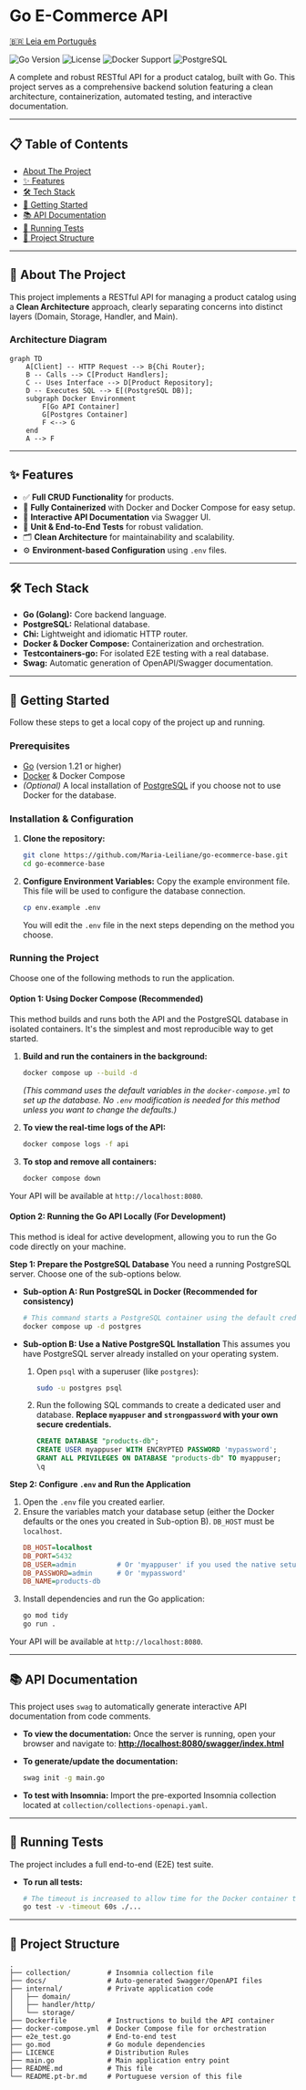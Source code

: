 # Go E-Commerce API

[🇧🇷 Leia em Português](README.pt-br.md)

![Go Version](https://img.shields.io/badge/Go-1.21%2B-blue.svg)
![License](https://img.shields.io/badge/License-MIT-green.svg)
![Docker Support](https://img.shields.io/badge/Docker-Supported-blue.svg?logo=docker)
![PostgreSQL](https://img.shields.io/badge/Database-PostgreSQL-blue.svg?logo=postgresql)

A complete and robust RESTful API for a product catalog, built with Go. This project serves as a comprehensive backend solution featuring a clean architecture, containerization, automated testing, and interactive documentation.

---

## 📋 Table of Contents

- [About The Project](#-about-the-project)
- [✨ Features](#-features)
- [🛠️ Tech Stack](#-tech-stack)
- [🚀 Getting Started](#-getting-started)
- [📚 API Documentation](#-api-documentation)
- [🧪 Running Tests](#-running-tests)
- [📁 Project Structure](#-project-structure)

---

## 📖 About The Project

This project implements a RESTful API for managing a product catalog using a **Clean Architecture** approach, clearly separating concerns into distinct layers (Domain, Storage, Handler, and Main).

### Architecture Diagram

```mermaid
graph TD
    A[Client] -- HTTP Request --> B{Chi Router};
    B -- Calls --> C[Product Handlers];
    C -- Uses Interface --> D[Product Repository];
    D -- Executes SQL --> E[(PostgreSQL DB)];
    subgraph Docker Environment
        F[Go API Container]
        G[Postgres Container]
        F <--> G
    end
    A --> F
```

---

## ✨ Features

-   ✅ **Full CRUD Functionality** for products.
-   🐳 **Fully Containerized** with Docker and Docker Compose for easy setup.
-   📄 **Interactive API Documentation** via Swagger UI.
-   🧪 **Unit & End-to-End Tests** for robust validation.
-   🗂️ **Clean Architecture** for maintainability and scalability.
-   ⚙️ **Environment-based Configuration** using `.env` files.

---

## 🛠️ Tech Stack

-   **Go (Golang):** Core backend language.
-   **PostgreSQL:** Relational database.
-   **Chi:** Lightweight and idiomatic HTTP router.
-   **Docker & Docker Compose:** Containerization and orchestration.
-   **Testcontainers-go:** For isolated E2E testing with a real database.
-   **Swag:** Automatic generation of OpenAPI/Swagger documentation.

---

## 🚀 Getting Started

Follow these steps to get a local copy of the project up and running.

### Prerequisites

-   [Go](https://go.dev/dl/) (version 1.21 or higher)
-   [Docker](https://www.docker.com/get-started/) & Docker Compose
-   *(Optional)* A local installation of [PostgreSQL](https://www.postgresql.org/download/) if you choose not to use Docker for the database.

### Installation & Configuration

1.  **Clone the repository:**
    ```bash
    git clone https://github.com/Maria-Leiliane/go-ecommerce-base.git
    cd go-ecommerce-base
    ```

2.  **Configure Environment Variables:**
    Copy the example environment file. This file will be used to configure the database connection.
    ```bash
    cp env.example .env
    ```
    You will edit the `.env` file in the next steps depending on the method you choose.

### Running the Project

Choose one of the following methods to run the application.

#### Option 1: Using Docker Compose (Recommended)
This method builds and runs both the API and the PostgreSQL database in isolated containers. It's the simplest and most reproducible way to get started.

1.  **Build and run the containers in the background:**
    ```bash
    docker compose up --build -d
    ```
    *(This command uses the default variables in the `docker-compose.yml` to set up the database. No `.env` modification is needed for this method unless you want to change the defaults.)*

2.  **To view the real-time logs of the API:**
    ```bash
    docker compose logs -f api
    ```

3.  **To stop and remove all containers:**
    ```bash
    docker compose down
    ```
Your API will be available at `http://localhost:8080`.

#### Option 2: Running the Go API Locally (For Development)
This method is ideal for active development, allowing you to run the Go code directly on your machine.

**Step 1: Prepare the PostgreSQL Database**
You need a running PostgreSQL server. Choose one of the sub-options below.

* **Sub-option A: Run PostgreSQL in Docker (Recommended for consistency)**
    ```bash
    # This command starts a PostgreSQL container using the default credentials
    docker compose up -d postgres
    ```

* **Sub-option B: Use a Native PostgreSQL Installation**
  This assumes you have PostgreSQL server already installed on your operating system.
    1.  Open `psql` with a superuser (like `postgres`):
        ```bash
        sudo -u postgres psql
        ```
    2.  Run the following SQL commands to create a dedicated user and database. **Replace `myappuser` and `strongpassword` with your own secure credentials.**
        ```sql
        CREATE DATABASE "products-db";
        CREATE USER myappuser WITH ENCRYPTED PASSWORD 'mypassword';
        GRANT ALL PRIVILEGES ON DATABASE "products-db" TO myappuser;
        \q
        ```

**Step 2: Configure `.env` and Run the Application**
1.  Open the `.env` file you created earlier.
2.  Ensure the variables match your database setup (either the Docker defaults or the ones you created in Sub-option B). `DB_HOST` must be `localhost`.
    ```ini
    DB_HOST=localhost
    DB_PORT=5432
    DB_USER=admin          # Or 'myappuser' if you used the native setup
    DB_PASSWORD=admin      # Or 'mypassword'
    DB_NAME=products-db
    ```
3.  Install dependencies and run the Go application:
    ```bash
    go mod tidy
    go run .
    ```
Your API will be available at `http://localhost:8080`.

---

## 📚 API Documentation

This project uses `swag` to automatically generate interactive API documentation from code comments.

-   **To view the documentation:** Once the server is running, open your browser and navigate to:
    **[http://localhost:8080/swagger/index.html](http://localhost:8080/swagger/index.html)**

-   **To generate/update the documentation:**
    ```bash
    swag init -g main.go
    ```

-   **To test with Insomnia:** Import the pre-exported Insomnia collection located at `collection/collections-openapi.yaml`.

---

## 🧪 Running Tests

The project includes a full end-to-end (E2E) test suite.

-   **To run all tests:**
    ```bash
    # The timeout is increased to allow time for the Docker container to start in the E2E test.
    go test -v -timeout 60s ./...
    ```

---

## 📁 Project Structure

```
.
├── collection/         # Insomnia collection file
├── docs/               # Auto-generated Swagger/OpenAPI files
├── internal/           # Private application code
│   ├── domain/
│   ├── handler/http/
│   └── storage/
├── Dockerfile          # Instructions to build the API container
├── docker-compose.yml  # Docker Compose file for orchestration
├── e2e_test.go         # End-to-end test
├── go.mod              # Go module dependencies
├── LICENCE             # Distribution Rules
├── main.go             # Main application entry point
├── README.md           # This file
└── README.pt-br.md     # Portuguese version of this file
```